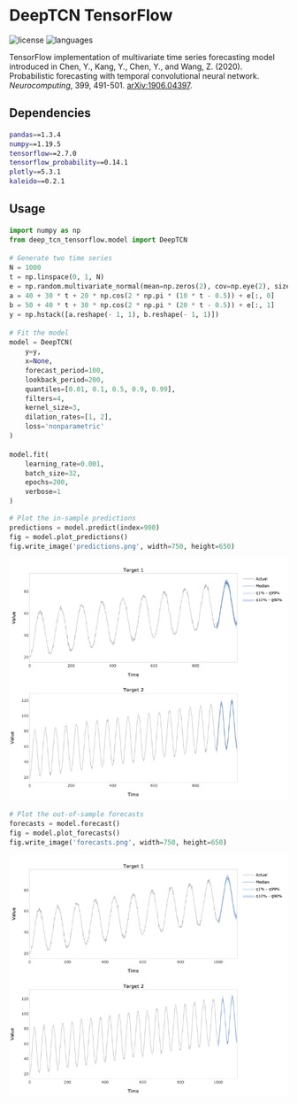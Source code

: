 # DeepTCN TensorFlow

![license](https://img.shields.io/github/license/flaviagiammarino/deep-tcn-tensorflow?color=9b72e5)
![languages](https://img.shields.io/github/languages/top/flaviagiammarino/deep-tcn-tensorflow?color=3672BE)

TensorFlow implementation of multivariate time series forecasting model introduced in Chen, Y., Kang, Y., Chen, Y., 
and Wang, Z. (2020). Probabilistic forecasting with temporal convolutional neural network. *Neurocomputing*, 399, 491-501.
[arXiv:1906.04397](https://arxiv.org/abs/1906.04397).

## Dependencies
```bash
pandas==1.3.4
numpy==1.19.5
tensorflow==2.7.0
tensorflow_probability==0.14.1
plotly==5.3.1
kaleido==0.2.1
```
## Usage
```python
import numpy as np
from deep_tcn_tensorflow.model import DeepTCN

# Generate two time series
N = 1000
t = np.linspace(0, 1, N)
e = np.random.multivariate_normal(mean=np.zeros(2), cov=np.eye(2), size=N)
a = 40 + 30 * t + 20 * np.cos(2 * np.pi * (10 * t - 0.5)) + e[:, 0]
b = 50 + 40 * t + 30 * np.cos(2 * np.pi * (20 * t - 0.5)) + e[:, 1]
y = np.hstack([a.reshape(- 1, 1), b.reshape(- 1, 1)])

# Fit the model
model = DeepTCN(
    y=y,
    x=None,
    forecast_period=100,
    lookback_period=200,
    quantiles=[0.01, 0.1, 0.5, 0.9, 0.99],
    filters=4,
    kernel_size=3,
    dilation_rates=[1, 2],
    loss='nonparametric'
)

model.fit(
    learning_rate=0.001,
    batch_size=32,
    epochs=200,
    verbose=1
)
```
```python
# Plot the in-sample predictions
predictions = model.predict(index=900)
fig = model.plot_predictions()
fig.write_image('predictions.png', width=750, height=650)
```
![predictions](example/predictions.png)
```python
# Plot the out-of-sample forecasts
forecasts = model.forecast()
fig = model.plot_forecasts()
fig.write_image('forecasts.png', width=750, height=650)
```
![forecasts](example/forecasts.png)
